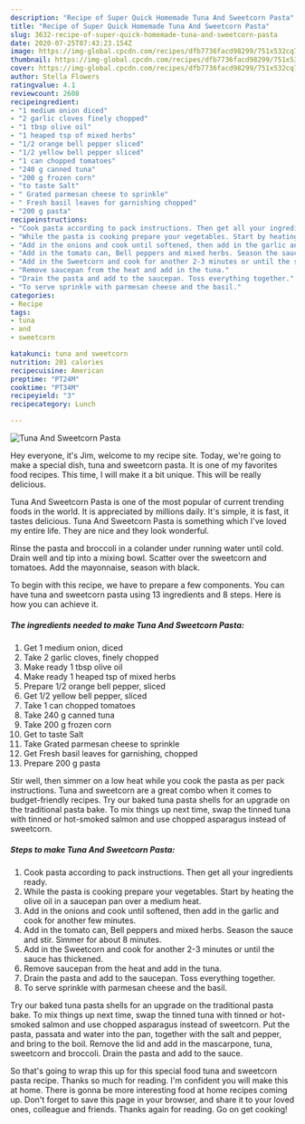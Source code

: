 ```yaml
---
description: "Recipe of Super Quick Homemade Tuna And Sweetcorn Pasta"
title: "Recipe of Super Quick Homemade Tuna And Sweetcorn Pasta"
slug: 3632-recipe-of-super-quick-homemade-tuna-and-sweetcorn-pasta
date: 2020-07-25T07:43:23.154Z
image: https://img-global.cpcdn.com/recipes/dfb7736facd98299/751x532cq70/tuna-and-sweetcorn-pasta-recipe-main-photo.jpg
thumbnail: https://img-global.cpcdn.com/recipes/dfb7736facd98299/751x532cq70/tuna-and-sweetcorn-pasta-recipe-main-photo.jpg
cover: https://img-global.cpcdn.com/recipes/dfb7736facd98299/751x532cq70/tuna-and-sweetcorn-pasta-recipe-main-photo.jpg
author: Stella Flowers
ratingvalue: 4.1
reviewcount: 2608
recipeingredient:
- "1 medium onion diced"
- "2 garlic cloves finely chopped"
- "1 tbsp olive oil"
- "1 heaped tsp of mixed herbs"
- "1/2 orange bell pepper sliced"
- "1/2 yellow bell pepper sliced"
- "1 can chopped tomatoes"
- "240 g canned tuna"
- "200 g frozen corn"
- "to taste Salt"
- " Grated parmesan cheese to sprinkle"
- " Fresh basil leaves for garnishing chopped"
- "200 g pasta"
recipeinstructions:
- "Cook pasta according to pack instructions. Then get all your ingredients ready."
- "While the pasta is cooking prepare your vegetables. Start by heating the olive oil in a saucepan pan over a medium heat."
- "Add in the onions and cook until softened, then add in the garlic and cook for another few minutes."
- "Add in the tomato can, Bell peppers and mixed herbs. Season the sauce and stir. Simmer for about 8 minutes."
- "Add in the Sweetcorn and cook for another 2-3 minutes or until the sauce has thickened."
- "Remove saucepan from the heat and add in the tuna."
- "Drain the pasta and add to the saucepan. Toss everything together."
- "To serve sprinkle with parmesan cheese and the basil."
categories:
- Recipe
tags:
- tuna
- and
- sweetcorn

katakunci: tuna and sweetcorn 
nutrition: 201 calories
recipecuisine: American
preptime: "PT24M"
cooktime: "PT34M"
recipeyield: "3"
recipecategory: Lunch

---
```



![Tuna And Sweetcorn Pasta](https://img-global.cpcdn.com/recipes/dfb7736facd98299/751x532cq70/tuna-and-sweetcorn-pasta-recipe-main-photo.jpg)

Hey everyone, it's Jim, welcome to my recipe site. Today, we're going to make a special dish, tuna and sweetcorn pasta. It is one of my favorites food recipes. This time, I will make it a bit unique. This will be really delicious.

Tuna And Sweetcorn Pasta is one of the most popular of current trending foods in the world. It is appreciated by millions daily. It's simple, it is fast, it tastes delicious. Tuna And Sweetcorn Pasta is something which I've loved my entire life. They are nice and they look wonderful.

Rinse the pasta and broccoli in a colander under running water until cold. Drain well and tip into a mixing bowl. Scatter over the sweetcorn and tomatoes. Add the mayonnaise, season with black.


To begin with this recipe, we have to prepare a few components. You can have tuna and sweetcorn pasta using 13 ingredients and 8 steps. Here is how you can achieve it.

<!--inarticleads1-->

##### The ingredients needed to make Tuna And Sweetcorn Pasta:

1. Get 1 medium onion, diced
1. Take 2 garlic cloves, finely chopped
1. Make ready 1 tbsp olive oil
1. Make ready 1 heaped tsp of mixed herbs
1. Prepare 1/2 orange bell pepper, sliced
1. Get 1/2 yellow bell pepper, sliced
1. Take 1 can chopped tomatoes
1. Take 240 g canned tuna
1. Take 200 g frozen corn
1. Get to taste Salt
1. Take  Grated parmesan cheese to sprinkle
1. Get  Fresh basil leaves for garnishing, chopped
1. Prepare 200 g pasta


Stir well, then simmer on a low heat while you cook the pasta as per pack instructions. Tuna and sweetcorn are a great combo when it comes to budget-friendly recipes. Try our baked tuna pasta shells for an upgrade on the traditional pasta bake. To mix things up next time, swap the tinned tuna with tinned or hot-smoked salmon and use chopped asparagus instead of sweetcorn. 

<!--inarticleads2-->

##### Steps to make Tuna And Sweetcorn Pasta:

1. Cook pasta according to pack instructions. Then get all your ingredients ready.
1. While the pasta is cooking prepare your vegetables. Start by heating the olive oil in a saucepan pan over a medium heat.
1. Add in the onions and cook until softened, then add in the garlic and cook for another few minutes.
1. Add in the tomato can, Bell peppers and mixed herbs. Season the sauce and stir. Simmer for about 8 minutes.
1. Add in the Sweetcorn and cook for another 2-3 minutes or until the sauce has thickened.
1. Remove saucepan from the heat and add in the tuna.
1. Drain the pasta and add to the saucepan. Toss everything together.
1. To serve sprinkle with parmesan cheese and the basil.


Try our baked tuna pasta shells for an upgrade on the traditional pasta bake. To mix things up next time, swap the tinned tuna with tinned or hot-smoked salmon and use chopped asparagus instead of sweetcorn. Put the pasta, passata and water into the pan, together with the salt and pepper, and bring to the boil. Remove the lid and add in the mascarpone, tuna, sweetcorn and broccoli. Drain the pasta and add to the sauce. 

So that's going to wrap this up for this special food tuna and sweetcorn pasta recipe. Thanks so much for reading. I'm confident you will make this at home. There is gonna be more interesting food at home recipes coming up. Don't forget to save this page in your browser, and share it to your loved ones, colleague and friends. Thanks again for reading. Go on get cooking!
